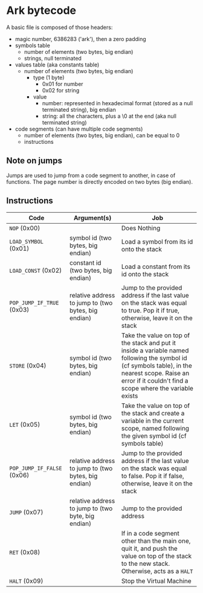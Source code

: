 # Ark bytecode

A basic file is composed of those headers:
- magic number, 6386283 ('ark'), then a zero padding
- symbols table
    - number of elements (two bytes, big endian)
    - strings, null terminated
- values table (aka constants table)
    - number of elements (two bytes, big endian)
        - type (1 byte)
            - 0x01 for number
            - 0x02 for string
        - value
            - number: represented in hexadecimal format (stored as a null terminated string), big endian
            - string: all the characters, plus a \0 at the end (aka null terminated string)
- code segments (can have multiple code segments)
    - number of elements (two bytes, big endian), can be equal to 0
    - instructions

## Note on jumps

Jumps are used to jump from a code segment to another, in case of functions. The page number is directly encoded on two bytes (big endian).

## Instructions

| Code | Argument(s) | Job |
| ---- | ----------- | --- |
| `NOP` (0x00) | | Does Nothing |
| `LOAD_SYMBOL` (0x01) | symbol id (two bytes, big endian) | Load a symbol from its id onto the stack |
| `LOAD_CONST` (0x02) | constant id (two bytes, big endian) | Load a constant from its id onto the stack |
| `POP_JUMP_IF_TRUE` (0x03) | relative address to jump to (two bytes, big endian) | Jump to the provided address if the last value on the stack was equal to true. Pop it if true, otherwise, leave it on the stack |
| `STORE` (0x04) | symbol id (two bytes, big endian) | Take the value on top of the stack and put it inside a variable named following the symbol id (cf symbols table), in the nearest scope. Raise an error if it couldn't find a scope where the variable exists |
| `LET` (0x05) | symbol id (two bytes, big endian) | Take the value on top of the stack and create a variable in the current scope, named following the given symbol id (cf symbols table) |
| `POP_JUMP_IF_FALSE` (0x06) | relative address to jump to (two bytes, big endian) | Jump to the provided address if the last value on the stack was equal to false. Pop it if false, otherwise, leave it on the stack |
| `JUMP` (0x07) | relative address to jump to (two byte, big endian) | Jump to the provided address |
| `RET` (0x08) | | If in a code segment other than the main one, quit it, and push the value on top of the stack to the new stack. Otherwise, acts as a `HALT` |
| `HALT` (0x09) | | Stop the Virtual Machine |
